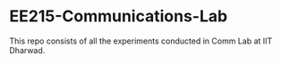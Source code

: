 # EE215-Communications-Lab
This repo consists of all the experiments conducted in Comm Lab at IIT Dharwad.
